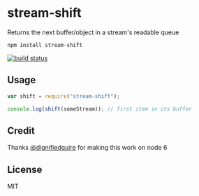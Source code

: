 # stream-shift

Returns the next buffer/object in a stream's readable queue

```
npm install stream-shift
```

[![build status](http://img.shields.io/travis/mafintosh/stream-shift.svg?style=flat)](http://travis-ci.org/mafintosh/stream-shift)

## Usage

```js
var shift = require("stream-shift");

console.log(shift(someStream)); // first item in its buffer
```

## Credit

Thanks [@dignifiedquire](https://github.com/dignifiedquire) for making this work on node 6

## License

MIT
